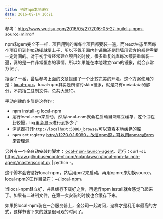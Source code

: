 ```yaml
---
title: 搭建npm本地缓存
date: 2016-09-14 16:21
---
```

参考：<http://www.wusisu.com/2016/05/27/2016-05-27-build-a-npm-source-mirror/>

npm和gem完全不一样，项目用到的库每个项目都要装一遍，而react生态里面每个项目用到的库动辄就要上千，所以不管用国内的镜像还是翻墙用官方的都是需要一定时间的。对于初学者经常建立项目的时候，很多重复的库每次都要重新装一遍，真的是一件非常蛋疼的事情。所以如果能在本地建立npm的镜像，就会非常方便了。

搜索了一番，最后参考上面的文章搭建了一个比较完美的环境。这个方案使用的是：[local-npm](https://github.com/nolanlawson/local-npm)。local-npm其实是所谓的skim镜像，就是只有metadata的部分，不包括二进制文件，总共大概1G。

手动创建的步骤是这样的：

- npm install -g local-npm
- 运行local-npm来启动，然后local-npm就会在启动目录建立缓存，这个进程比较慢，log里会显示进行到多少了
- 浏览器打开`http://localhost:5080/_browse/`可以查看本地缓存的库
- npm set registry http://127.0.0.1:5080，改变npm源，可以用npmrc或nrm来管理源

另外有一个全自动安装的脚本：[local-npm-launch-agent](https://github.com/nolanlawson/local-npm-launch-agent)，运行：curl -sL https://raw.githubusercontent.com/nolanlawson/local-npm-launch-agent/master/script.py | python -。

这个脚本会安装好local-npm，然后用pm2来启动，再用npmrc来切换source。local-npm的工作目录在：~/.local-npm。

当local-npm建立好，并且缓存下载好之后，再运行npm install就会感觉飞起来了。如果有二进制文件，在第一次安装的时候也会缓存下来。

如果把local-npm装在一台服务器上，全公司一起访问，这样才是利用率最高的方式，这样节省下来的就是很可观的时间了。